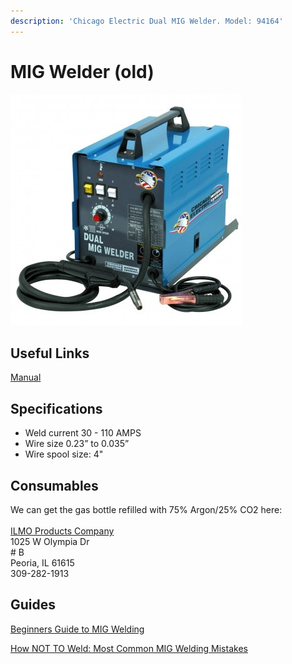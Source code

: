 ```yaml
---
description: 'Chicago Electric Dual MIG Welder. Model: 94164'
---
```


# MIG Welder (old)

![](<../.gitbook/assets/image (14).png>)

## Useful Links

[Manual](https://drive.google.com/open?id=1sEncS-QVZqNk-edpvJrYu\_3Ug3rL3Ajw)

## Specifications

* Weld current 30 - 110 AMPS
* Wire size 0.23” to 0.035”
* Wire spool size: 4"

## Consumables

We can get the gas bottle refilled with 75% Argon/25% CO2 here:\
\
[ILMO Products Company ](https://goo.gl/maps/YxWouCqeBWZy4DWVA)\
1025 W Olympia Dr\
\# B\
&#x20;Peoria, IL 61615\
309-282-1913

## Guides

[Beginners Guide to MIG Welding](https://www.youtube.com/watch?v=QlmOb1tIJ4Y)

[How NOT TO Weld: Most Common MIG Welding Mistakes](https://www.youtube.com/watch?v=Xod-ByrxHg4\&t=329s)
